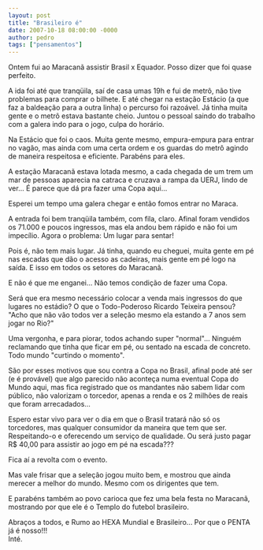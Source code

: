 ```yaml
---
layout: post
title: "Brasileiro é"
date: 2007-10-18 08:00:00 -0000
author: pedro
tags: ["pensamentos"]
---
```

Ontem fui ao Maracanã assistir Brasil x Equador. Posso dizer que foi quase perfeito.

A ida foi até que tranqüila, saí de casa umas 19h e fui de metrô, não tive problemas para comprar o bilhete. E até chegar na estação Estácio (a que faz a baldeação para a outra linha) o percurso foi razoável. Já tinha muita gente e o metrô estava bastante cheio. Juntou o pessoal saindo do trabalho com a galera indo para o jogo, culpa do horário.

Na Estácio que foi o caos. Muita gente mesmo, empura-empura para entrar no vagão, mas ainda com uma certa ordem e os guardas do metrô agindo de maneira respeitosa e eficiente. Parabéns para eles.

A estação Maracanã estava lotada mesmo, a cada chegada de um trem um mar de pessoas aparecia na catraca e cruzava a rampa da UERJ, lindo de ver... É parece que dá pra fazer uma Copa aqui...

Esperei um tempo uma galera chegar e então fomos entrar no Maraca.

A entrada foi bem tranqüila também, com fila, claro. Afinal foram vendidos os 71.000 e poucos ingressos, mas ela andou bem rápido e não foi um impecílio. Agora o problema: Um lugar para sentar!

Pois é, não tem mais lugar. Já tinha, quando eu cheguei, muita gente em pé nas escadas que dão o acesso as cadeiras, mais gente em pé logo na saída. E isso em todos os setores do Maracanã.

E não é que me enganei... Não temos condição de fazer uma Copa.

Será que era mesmo necessário colocar a venda mais ingressos do que lugares no estádio? O que o Todo-Poderoso Ricardo Teixeira pensou? "Acho que não vão todos ver a seleção mesmo ela estando a 7 anos sem jogar no Rio?"  
  
Uma vergonha, e para piorar, todos achando super "normal"... Ninguém reclamando que tinha que ficar em pé, ou sentado na escada de concreto. Todo mundo "curtindo o momento".

São por esses motivos que sou contra a Copa no Brasil, afinal pode até ser (e é provável) que algo parecido não aconteça numa eventual Copa do Mundo aqui, mas fica registrado que os mandantes não sabem lidar com público, não valorizam o torcedor, apenas a renda e os 2 milhões de reais que foram arrecadados...

Espero estar vivo para ver o dia em que o Brasil tratará não só os torcedores, mas qualquer consumidor da maneira que tem que ser. Respeitando-o e oferecendo um serviço de qualidade. Ou será justo pagar R$ 40,00 para assistir ao jogo em pé na escada???

Fica aí a revolta com o evento.

Mas vale frisar que a seleção jogou muito bem, e mostrou que ainda merecer a melhor do mundo. Mesmo com os dirigentes que tem.

E parabéns também ao povo carioca que fez uma bela festa no Maracanã, mostrando por que ele é o Templo do futebol brasileiro.

Abraços a todos, e Rumo ao HEXA Mundial e Brasileiro... Por que o PENTA já é nosso!!!  
Inté.
